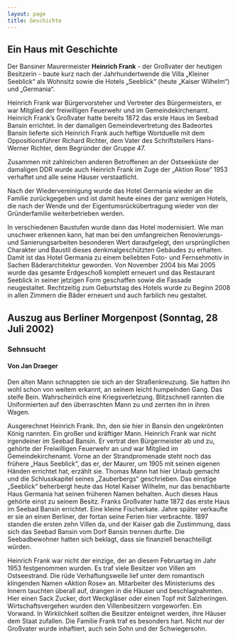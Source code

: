 ```yaml
---
layout: page
title: Geschichte
---
```


## Ein Haus mit Geschichte
Der Bansiner Maurermeister **Heinrich Frank** - der Großvater der heutigen Besitzerin - baute kurz nach der Jahrhundertwende die Villa „Kleiner Seeblick“ als Wohnsitz sowie die Hotels „Seeblick“ (heute „Kaiser Wilhelm“) und „Germania“.

Heinrich Frank war Bürgervorsteher und Vertreter des Bürgermeisters, er war Mitglied der freiwilligen Feuerwehr und im Gemeindekirchenamt. Heinrich Frank’s Großvater hatte bereits 1872 das erste Haus im Seebad Bansin errichtet. In der damaligen Gemeindevertretung des Badeortes Bansin lieferte sich Heinrich Frank auch heftige Wortduelle mit dem Oppositionsführer Richard Richter, dem Vater des Schriftstellers Hans-Werner Richter, dem Begründer der Gruppe 47.

Zusammen mit zahlreichen anderen Betroffenen an der Ostseeküste der damaligen DDR wurde auch Heinrich Frank im Zuge der „Aktion Rose“ 1953 verhaftet und alle seine Häuser verstaatlicht.

Nach der Wiedervereinigung wurde das Hotel Germania wieder an die Familie zurückgegeben und ist damit heute eines der ganz wenigen Hotels, die nach der Wende und der Eigentumsrückübertragung wieder von der Gründerfamilie weiterbetrieben werden. 

In verschiedenen Baustufen wurde dann das Hotel modernisiert. Wie man unschwer erkennen kann, hat man bei den umfangreichen Renovierungs- und Sanierungsarbeiten besonderen Wert daraufgelegt, den ursprünglichen Charakter und Baustil dieses denkmalgeschützten Gebäudes zu erhalten.
Damit ist das Hotel Germania zu einem beliebten Foto- und Fernsehmotiv in Sachen Bäderarchitektur geworden.
Von November 2004 bis Mai 2005 wurde das gesamte Erdgeschoß komplett erneuert und das Restaurant Seeblick in seiner jetzigen Form geschaffen sowie die Fassade neugestaltet. Rechtzeitig zum Geburtstag des Hotels wurde zu Beginn 2008 in allen Zimmern die Bäder erneuert und auch farblich neu gestaltet.


## Auszug aus Berliner Morgenpost (Sonntag, 28 Juli 2002)

### Sehnsucht
#### Von Jan Draeger

Den alten Mann schnappten sie sich an der Straßenkreuzung. Sie hatten ihn wohl schon von weitem erkannt, an seinem leicht humpelnden Gang. Das steife Bein. Wahrscheinlich eine Kriegsverletzung. Blitzschnell rannten die Uniformierten auf den überraschten Mann zu und zerrten ihn in ihren Wagen.

Ausgerechnet Heinrich Frank. Ihn, den sie hier in Bansin den ungekrönten König nannten. Ein großer und kräftiger Mann. Heinrich Frank war nicht irgendeiner im Seebad Bansin. Er vertrat den Bürgermeister ab und zu, gehörte der Freiwilligen Feuerwehr an und war Mitglied im Gemeindekirchenamt. Vorne an der Strandpromenade steht noch das frühere „Haus Seeblick“, das er, der Maurer, um 1905 mit seinen eigenen Händen errichtet hat, erzählt sie. Thomas Mann hat hier Urlaub gemacht und die Schlusskapitel seines „Zauberbergs“ geschrieben. Das einstige „Seeblick“ beherbergt heute das Hotel Kaiser Wilhelm, nur das benachbarte Haus Germania hat seinen früheren Namen behalten. Auch dieses Haus gehörte einst zu seinem Besitz. Franks Großvater hatte 1872 das erste Haus im Seebad Bansin errichtet. Eine kleine Fischerkate. Jahre später verkaufte er sie an einen Berliner, der fortan seine Ferien hier verbrachte. 1897 standen die ersten zehn Villen da, und der Kaiser gab die Zustimmung, dass sich das Seebad Bansin vom Dorf Bansin trennen durfte. Die Seebadbewohner hatten sich beklagt, dass sie finanziell benachteiligt würden.

Heinrich Frank war nicht der einzige, der an diesem Februartag im Jahr 1953 festgenommen wurden. Es traf viele Besitzer von Villen am Ostseestrand. Die rüde Verhaftungswelle lief unter dem romantisch klingenden Namen «Aktion Rose» an. Mitarbeiter des Ministeriums des Innern tauchten überall auf, drangen in die Häuser und beschlagnahmten. Hier einen Sack Zucker, dort Weckgläser oder einen Topf mit Salzheringen. Wirtschaftsvergehen wurden den Villenbesitzern vorgeworfen. Ein Vorwand. In Wirklichkeit sollten die Besitzer enteignet werden, ihre Häuser dem Staat zufallen. Die Familie Frank traf es besonders hart. Nicht nur der Großvater wurde inhaftiert, auch sein Sohn und der Schwiegersohn.

